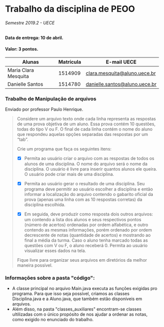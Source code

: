 # Trabalho da disciplina de PEOO
###### Semestre 2019.2 - UECE

#### **Data de entrega:** 10 de abril.
#### Valor: 3 pontos.

|   Alunas             | Matrícula |   E-mail UECE                 |
|----------------------|-----------|-------------------------------|
| Maria Clara Mesquita |  1514909  |  clara.mesquita@aluno.uece.br |
| Danielle Santos      |  1514780  | danielle.santos@aluno.uece.br |

### Trabalho de Manipulação de arquivos 
Enviado por professor Paulo Henrique.

> Considere um arquivo texto onde cada linha representa as respostas de uma prova objetiva de um aluno. Essa prova contém 10 questões, todas do tipo V ou F. O final de cada linha contém o nome do aluno que respondeu aquelas opções separadas das respostas por um “tab”. 
>
> Crie um programa que faça os seguintes itens:
> 
> - [x] Permita ao usuário criar o arquivo com as respostas de todos os alunos de uma disciplina. O nome do arquivo será o nome da disciplina. O usuário é livre para inserir quantos alunos ele queira. O usuário pode criar mais de uma disciplina.
>
> - [x] Permita ao usuário gerar o resultado de uma disciplina. Seu programa deve permitir ao
usuário escolher a disciplina e então informar a localização do arquivo contendo o
gabarito oficial da prova (apenas uma linha com as 10 respostas corretas) da disciplina
escolhida. 
>
> - [x] Em seguida, deve produzir como resposta dois outros arquivos: um contendo a lista dos alunos e seus respectivos pontos (número de acertos) ordenadas por ordem alfabética, e outro contendo as mesmas informações, porém ordenado por ordem decrescente de notas (quantidade de acertos) e mostrando ao final a média da turma. Caso o aluno tenha marcado todas as questões com V ou F, o aluno receberá 0. Permita ao usuário visualizar esses dados na tela.
>
> Fique livre para organizar seus arquivos em diretórios da melhor maneira possível.

### Informações sobre a pasta "código":
- A classe principal no arquivo Main.java executa as funções exigidas pro programa. Para que isso seja possível, criamos as classes Disciplina.java e a Aluno.java, que também estão disponíveis em arquivos.
- Além disso, na pasta "classes_auxiliares" encontram-se classes ultilizadas com o único propósito de nos ajudar a ordenar as notas, como exigido no enunciado do trabalho.
